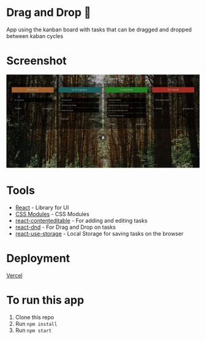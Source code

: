 # Drag and Drop 📝

App using the kanban board with tasks that can be dragged and dropped between kaban cycles

# Screenshot

<img src='./Screenshot.png' alt='Kanban board with some tasks and a forest on the background' width='1000' />

# Tools

- [React](https://es.reactjs.org/) - Library for UI
- [CSS Modules](https://create-react-app.dev/docs/adding-a-css-modules-stylesheet/) - CSS Modules
- [react-contenteditable](https://www.npmjs.com/package/react-contenteditable) - For adding and editing tasks
- [react-dnd](https://www.npmjs.com/package/react-dnd) - For Drag and Drop on tasks
- [react-use-storage](https://www.npmjs.com/package/react-use-storage) - Local Storage for saving tasks on the browser

# Deployment

[Vercel](https://drag-and-drop-taupe.vercel.app/)

# To run this app

1. Clone this repo
2. Run `npm install`
3. Run `npm start`
